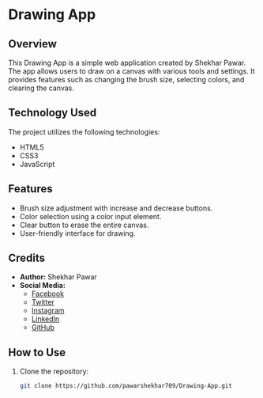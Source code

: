 # Drawing App

## Overview

This Drawing App is a simple web application created by Shekhar Pawar. The app allows users to draw on a canvas with various tools and settings. It provides features such as changing the brush size, selecting colors, and clearing the canvas.

## Technology Used

The project utilizes the following technologies:

- HTML5
- CSS3
- JavaScript

## Features

- Brush size adjustment with increase and decrease buttons.
- Color selection using a color input element.
- Clear button to erase the entire canvas.
- User-friendly interface for drawing.

## Credits

- **Author:** Shekhar Pawar
- **Social Media:**
  - [Facebook](https://www.facebook.com/pawar.shekhar.58)
  - [Twitter](https://twitter.com/Shekharpawar709?s=08)
  - [Instagram](https://instagram.com/shekharpawar__?igshid=cpaihz24m5pw)
  - [LinkedIn](https://www.linkedin.com/in/shekhar-pawar-80006a1a9)
  - [GitHub](https://www.github.com/pawarshekhar709?hr_r=1)

## How to Use

1. Clone the repository:

   ```bash
   git clone https://github.com/pawarshekhar709/Drawing-App.git


